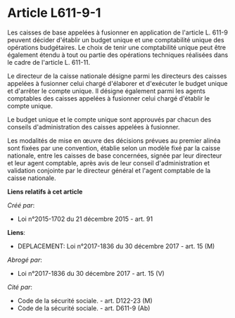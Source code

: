 # Article L611-9-1

Les caisses de base appelées à fusionner en application de l'article L. 611-9 peuvent décider d'établir un budget unique et
une comptabilité unique des opérations budgétaires. Le choix de tenir une comptabilité unique peut être également étendu à
tout ou partie des opérations techniques réalisées dans le cadre de l'article L. 611-11. 

Le directeur de la caisse nationale désigne parmi les directeurs des caisses appelées à fusionner celui chargé d'élaborer et
d'exécuter le budget unique et d'arrêter le compte unique. Il désigne également parmi les agents comptables des caisses
appelées à fusionner celui chargé d'établir le compte unique. 

Le budget unique et le compte unique sont approuvés par chacun des conseils d'administration des caisses appelées à
fusionner. 

Les modalités de mise en œuvre des décisions prévues au premier alinéa sont fixées par une convention, établie selon un
modèle fixé par la caisse nationale, entre les caisses de base concernées, signée par leur directeur et leur agent comptable,
après avis de leur conseil d'administration et validation conjointe par le directeur général et l'agent comptable de la
caisse nationale.

**Liens relatifs à cet article**

_Créé par_:

  - Loi n°2015-1702 du 21 décembre 2015 - art. 91

**Liens**:

  - DEPLACEMENT: Loi n°2017-1836 du 30 décembre 2017 - art. 15 (M)

_Abrogé par_:

  - Loi n°2017-1836 du 30 décembre 2017 - art. 15 (V)

_Cité par_:

  - Code de la sécurité sociale. - art. D122-23 (M)
  - Code de la sécurité sociale. - art. D611-9 (Ab)
